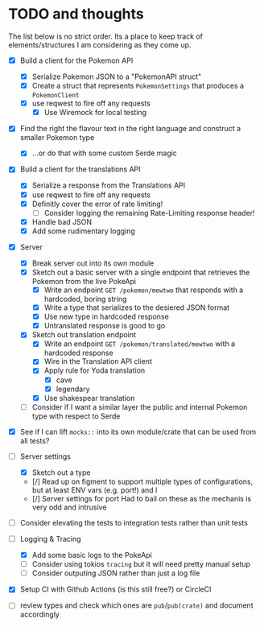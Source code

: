 # TODO and thoughts
The list below is no strict order.
Its a place to keep track of elements/structures I am considering as they come up.

* [x] Build a client for the Pokemon API
  * [x] Serialize Pokemon JSON to a "PokemonAPI struct"
  * [x] Create a struct that represents `PokemonSettings` that produces a `PokemonClient`
  * [x] use reqwest to fire off any requests
    * [x] Use Wiremock for local testing

* [x] Find the right the flavour text in the right language and construct a smaller Pokemon type
  * [x] ...or do that with some custom Serde magic

* [x] Build a client for the translations API
  * [x] Serialize a response from the Translations API
  * [x] use reqwest to fire off any requests
  * [x] Definitly cover the error of rate limiting!
     * [ ] Consider logging the remaining Rate-Limiting response header!
  * [x] Handle bad JSON
  * [x] Add some rudimentary logging

* [x] Server
  * [x] Break server out into its own module
  * [x] Sketch out a basic server with a single endpoint that retrieves the Pokemon from the live PokeApi
      * [x] Write an endpoint `GET /pokemon/mewtwo` that responds with a hardcoded, boring string
      * [x] Write a type that serializes to the desiered JSON format
      * [x] Use new type in hardcoded response
      * [x] Untranslated response is good to go
   * [x] Sketch out translation endpoint
      * [x] Write an endpoint `GET /pokemon/translated/mewtwo` with a hardcoded response
      * [x] Wire in the Translation API client
      * [x] Apply rule for Yoda translation
          * [x] cave
          * [x] legendary
      * [x] Use shakespear translation
   * [ ] Consider if I want a similar layer the public and internal Pokemon type with respect to Serde

* [x] See if I can lift `mocks::` into its own module/crate that can be used from all tests?

* [ ] Server settings
  * [x] Sketch out a type
  * [/] Read up on figment to support multiple types of configurations, but at least ENV vars (e.g. port!) and l
  * [/] Server settings for port
    Had to bail on these as the mechanis is very odd and intrusive

* [ ] Consider elevating the tests to integration tests rather than unit tests

* [ ] Logging & Tracing
    * [x] Add some basic logs to the PokeApi
    * [ ] Consider using tokios `tracing` but it will need pretty manual setup
    * [ ] Consider outputing JSON rather than just a log file

* [x] Setup CI with Github Actions (is this still free?) or CircleCI
* [ ] review types and check which ones are `pub`/`pub(crate)` and document accordingly
